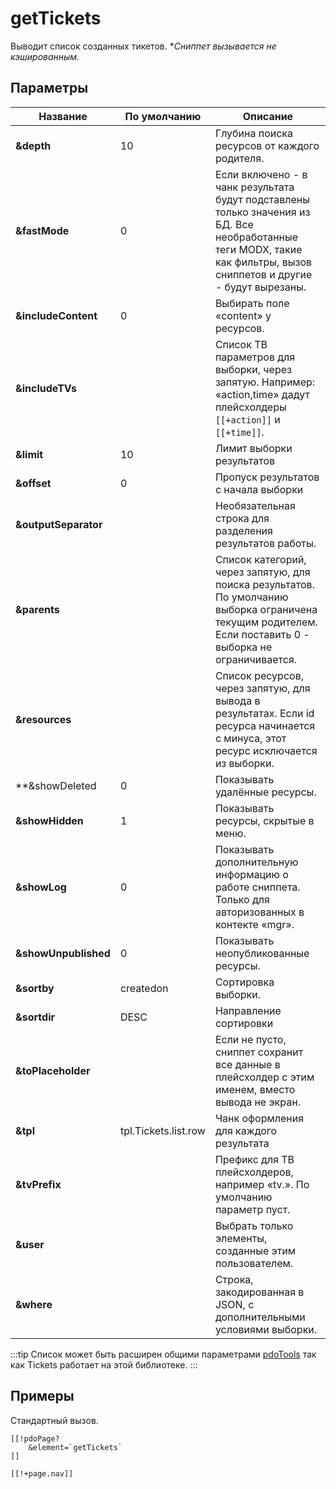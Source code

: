 # getTickets

Выводит список созданных тикетов.
**Сниппет вызывается не кэшированным.*

## Параметры

| Название             | По умолчанию         | Описание                                                                                                                                                               |
|----------------------|----------------------|------------------------------------------------------------------------------------------------------------------------------------------------------------------------|
| **&depth**           | 10                   | Глубина поиска ресурсов от каждого родителя.                                                                                                                           |
| **&fastMode**        | 0                    | Если включено - в чанк результата будут подставлены только значения из БД. Все необработанные теги MODX, такие как фильтры, вызов сниппетов и другие - будут вырезаны. |
| **&includeContent**  | 0                    | Выбирать поле «content» у ресурсов.                                                                                                                                    |
| **&includeTVs**      |                      | Список ТВ параметров для выборки, через запятую. Например: «action,time» дадут плейсхолдеры `[[+action]]` и `[[+time]]`.                                               |
| **&limit**           | 10                   | Лимит выборки результатов                                                                                                                                              |
| **&offset**          | 0                    | Пропуск результатов с начала выборки                                                                                                                                   |
| **&outputSeparator** |                      | Необязательная строка для разделения результатов работы.                                                                                                               |
| **&parents**         |                      | Список категорий, через запятую, для поиска результатов. По умолчанию выборка ограничена текущим родителем. Если поставить 0 - выборка не ограничивается.              |
| **&resources**       |                      | Список ресурсов, через запятую, для вывода в результатах. Если id ресурса начинается с минуса, этот ресурс исключается из выборки.                                     |
| **&showDeleted       | 0                    | Показывать удалённые ресурсы.                                                                                                                                          |
| **&showHidden**      | 1                    | Показывать ресурсы, скрытые в меню.                                                                                                                                    |
| **&showLog**         | 0                    | Показывать дополнительную информацию о работе сниппета. Только для авторизованных в контекте «mgr».                                                                    |
| **&showUnpublished** | 0                    | Показывать неопубликованные ресурсы.                                                                                                                                   |
| **&sortby**          | createdon            | Сортировка выборки.                                                                                                                                                    |
| **&sortdir**         | DESC                 | Направление сортировки                                                                                                                                                 |
| **&toPlaceholder**   |                      | Если не пусто, сниппет сохранит все данные в плейсхолдер с этим именем, вместо вывода не экран.                                                                        |
| **&tpl**             | tpl.Tickets.list.row | Чанк оформления для каждого результата                                                                                                                                 |
| **&tvPrefix**        |                      | Префикс для ТВ плейсхолдеров, например «tv.». По умолчанию параметр пуст.                                                                                              |
| **&user**            |                      | Выбрать только элементы, созданные этим пользователем.                                                                                                                 |
| **&where**           |                      | Строка, закодированная в JSON, с дополнительными условиями выборки.                                                                                                    |

:::tip
Список может быть расширен общими параметрами [pdoTools][1] так как Tickets работает на этой библиотеке.
:::

## Примеры

Стандартный вызов.

```modx
[[!pdoPage?
    &element=`getTickets`
]]

[[!+page.nav]]
```

[1]: /components/pdotools/general-parameters

